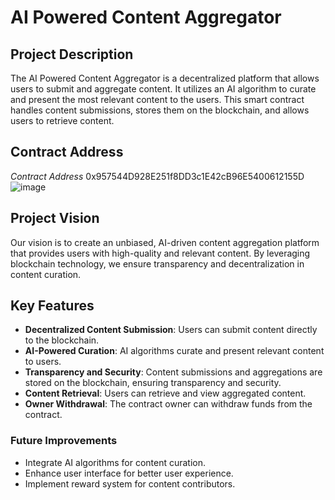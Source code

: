 # AI Powered Content Aggregator

## Project Description
The AI Powered Content Aggregator is a decentralized platform that allows users to submit and aggregate content. It utilizes an AI algorithm to curate and present the most relevant content to the users. This smart contract handles content submissions, stores them on the blockchain, and allows users to retrieve content.

## Contract Address
*Contract Address*
0x957544D928E251f8DD3c1E42cB96E5400612155D
![image](https://github.com/user-attachments/assets/7c665e37-2113-462b-85e4-855498ebd05c)



## Project Vision
Our vision is to create an unbiased,
AI-driven content aggregation platform that provides users with high-quality and relevant content.
By leveraging blockchain technology,
we ensure transparency and decentralization in content curation.

## Key Features
- **Decentralized Content Submission**: Users can submit content directly to the blockchain.
- **AI-Powered Curation**: AI algorithms curate and present relevant content to users.
- **Transparency and Security**: Content submissions and aggregations are stored on the blockchain, ensuring transparency and security.
- **Content Retrieval**: Users can retrieve and view aggregated content.
- **Owner Withdrawal**: The contract owner can withdraw funds from the contract.

### Future Improvements
- Integrate AI algorithms for content curation.
- Enhance user interface for better user experience.
- Implement reward system for content contributors.
